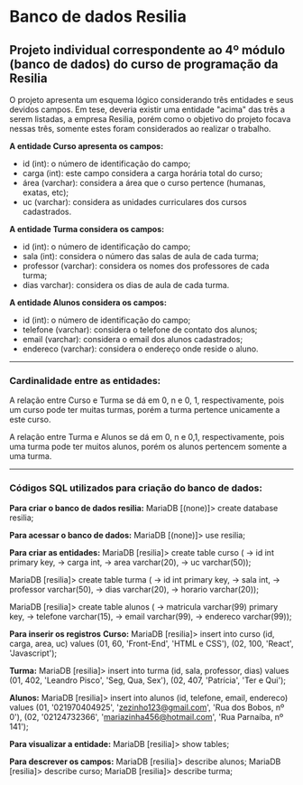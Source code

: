 # Banco de dados Resilia
## Projeto individual correspondente ao 4º módulo (banco de dados) do curso de programação da Resilia

O projeto apresenta um esquema lógico considerando três entidades e seus devidos campos.
Em tese, deveria existir uma entidade "acima" das três a serem listadas, a empresa Resilia, porém como o objetivo do projeto focava nessas três, somente estes foram considerados ao realizar o trabalho. 

**A entidade Curso apresenta os campos:** 
- id (int): o número de identificação do campo; 
- carga (int): este campo considera a carga horária total do curso; 
- área (varchar): considera a área que o curso pertence (humanas, exatas, etc); 
- uc (varchar): considera as unidades curriculares dos cursos cadastrados. 

**A entidade Turma considera os campos:** 
- id (int): o número de identificação do campo;
- sala (int): considera o número das salas de aula de cada turma; 
- professor (varchar): considera os nomes dos professores de cada turma; 
- dias varchar): considera os dias de aula de cada turma.

**A entidade Alunos considera os campos:** 
- id (int): o número de identificação do campo;
- telefone (varchar): considera o telefone de contato dos alunos;
- email (varchar): considera o email dos alunos cadastrados; 
- endereco (varchar): considera o endereço onde reside o aluno. 
______________________________________________________________________
### Cardinalidade entre as entidades:

A relação entre Curso e Turma se dá em 0, n e 0, 1, respectivamente, pois um curso pode ter muitas turmas, porém a turma pertence unicamente a este curso. 

A relação entre Turma e Alunos se dá em 0, n e 0,1, respectivamente, pois uma turma pode ter muitos alunos, porém os alunos pertencem somente a uma turma. 

______________________________________________________________________
### Códigos SQL utilizados para criação do banco de dados: 

**Para criar o banco de dados resilia:**
MariaDB [(none)]> create database resilia;


**Para acessar o banco de dados:**
MariaDB [(none)]> use resilia;


**Para criar as entidades:**
MariaDB [resilia]> create table curso (
    -> id int primary key,
    -> carga int,
    -> area varchar(20),
    -> uc varchar(50));

MariaDB [resilia]> create table turma (
    -> id int primary key,
    -> sala int,
    -> professor varchar(50),
    -> dias varchar(20),
    -> horario varchar(20));

MariaDB [resilia]> create table alunos (
    -> matricula varchar(99) primary key,
    -> telefone varchar(15),
    -> email varchar(99),
    -> endereco varchar(99));
    
**Para inserir os registros**
**Curso:** 
MariaDB [resilia]> insert into curso (id, carga, area, uc) values (01, 60, 'Front-End', 'HTML e CSS'), (02, 100, 'React', 'Javascript');

**Turma:**
MariaDB [resilia]> insert into turma (id, sala, professor, dias) values (01, 402, 'Leandro Pisco', 'Seg, Qua, Sex'), (02, 407, 'Patrícia', 'Ter e Qui'); 

**Alunos:**
MariaDB [resilia]> insert into alunos (id, telefone, email, endereco) values (01, '021970404925', 'zezinho123@gmail.com', 'Rua dos Bobos, nº 0'), (02, '02124732366', 'mariazinha456@hotmail.com', 'Rua Parnaíba, nº 141');

**Para visualizar a entidade:**
MariaDB [resilia]> show tables;

**Para descrever os campos:**
MariaDB [resilia]> describe alunos;
MariaDB [resilia]> describe curso;
MariaDB [resilia]> describe turma;
